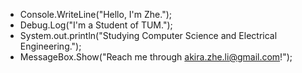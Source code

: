 - Console.WriteLine("Hello, I'm Zhe.");
- Debug.Log("I'm a Student of TUM.");
- System.out.println("Studying Computer Science and Electrical Engineering.");
- MessageBox.Show("Reach me through akira.zhe.li@gmail.com!");

<!---
BSLK11/BSLK11 is a ✨ special ✨ repository because its `README.md` (this file) appears on your GitHub profile.
You can click the Preview link to take a look at your changes.
--->
